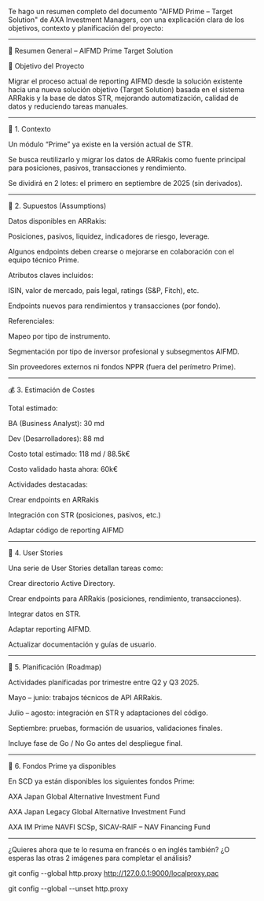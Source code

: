 

Te hago un resumen completo del documento "AIFMD Prime – Target Solution" de AXA Investment Managers, con una explicación clara de los objetivos, contexto y planificación del proyecto:


---

📝 Resumen General – AIFMD Prime Target Solution

📌 Objetivo del Proyecto

Migrar el proceso actual de reporting AIFMD desde la solución existente hacia una nueva solución objetivo (Target Solution) basada en el sistema ARRakis y la base de datos STR, mejorando automatización, calidad de datos y reduciendo tareas manuales.


---

📘 1. Contexto

Un módulo “Prime” ya existe en la versión actual de STR.

Se busca reutilizarlo y migrar los datos de ARRakis como fuente principal para posiciones, pasivos, transacciones y rendimiento.

Se dividirá en 2 lotes: el primero en septiembre de 2025 (sin derivados).



---

📎 2. Supuestos (Assumptions)

Datos disponibles en ARRakis:

Posiciones, pasivos, liquidez, indicadores de riesgo, leverage.

Algunos endpoints deben crearse o mejorarse en colaboración con el equipo técnico Prime.


Atributos claves incluidos:

ISIN, valor de mercado, país legal, ratings (S&P, Fitch), etc.

Endpoints nuevos para rendimientos y transacciones (por fondo).


Referenciales:

Mapeo por tipo de instrumento.

Segmentación por tipo de inversor profesional y subsegmentos AIFMD.


Sin proveedores externos ni fondos NPPR (fuera del perímetro Prime).



---

💰 3. Estimación de Costes

Total estimado:

BA (Business Analyst): 30 md

Dev (Desarrolladores): 88 md

Costo total estimado: 118 md / 88.5k€


Costo validado hasta ahora: 60k€

Actividades destacadas:

Crear endpoints en ARRakis

Integración con STR (posiciones, pasivos, etc.)

Adaptar código de reporting AIFMD




---

🧩 4. User Stories

Una serie de User Stories detallan tareas como:

Crear directorio Active Directory.

Crear endpoints para ARRakis (posiciones, rendimiento, transacciones).

Integrar datos en STR.

Adaptar reporting AIFMD.

Actualizar documentación y guías de usuario.



---

📅 5. Planificación (Roadmap)

Actividades planificadas por trimestre entre Q2 y Q3 2025.

Mayo – junio: trabajos técnicos de API ARRakis.

Julio – agosto: integración en STR y adaptaciones del código.

Septiembre: pruebas, formación de usuarios, validaciones finales.

Incluye fase de Go / No Go antes del despliegue final.



---

📌 6. Fondos Prime ya disponibles

En SCD ya están disponibles los siguientes fondos Prime:

AXA Japan Global Alternative Investment Fund

AXA Japan Legacy Global Alternative Investment Fund

AXA IM Prime NAVFI SCSp, SICAV-RAIF – NAV Financing Fund



---

¿Quieres ahora que te lo resuma en francés o en inglés también? ¿O esperas las otras 2 imágenes para completar el análisis?

git config --global http.proxy http://127.0.0.1:9000/localproxy.pac

git config --global --unset http.proxy
